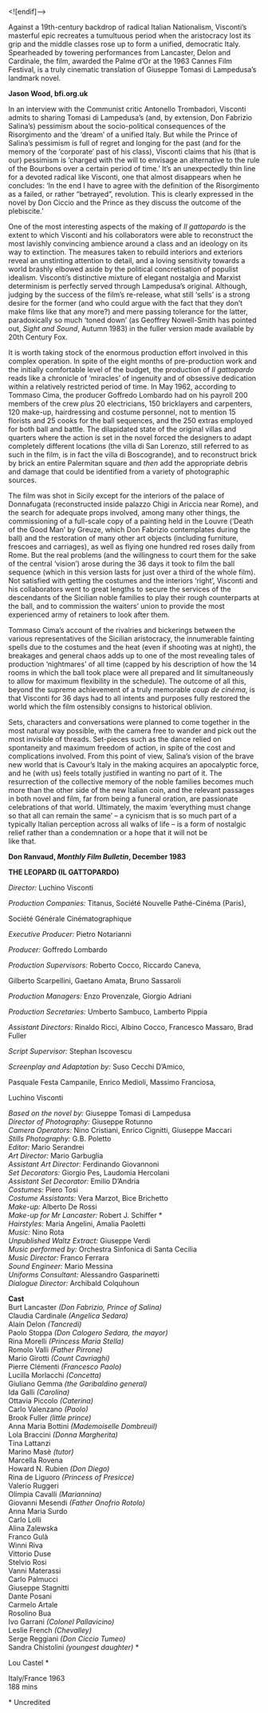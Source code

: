 
<![endif]-->

Against a 19th-century backdrop of radical Italian Nationalism, Visconti’s masterful epic recreates a tumultuous period when the aristocracy lost its grip and the middle classes rose up to form a unified, democratic Italy. Spearheaded by towering performances from Lancaster, Delon and Cardinale, the film, awarded the Palme d’Or at the 1963 Cannes Film Festival, is a truly cinematic translation of Giuseppe Tomasi di Lampedusa’s landmark novel.

**Jason Wood, bfi.org.uk**

In an interview with the Communist critic Antonello Trombadori, Visconti admits to sharing Tomasi di Lampedusa’s (and, by extension, Don Fabrizio Salina’s) pessimism about the socio-political consequences of the Risorgimento and the ‘dream’ of a unified Italy. But while the Prince of Salina’s pessimism is full of regret and longing for the past (and for the memory of the ‘corporate’ past of his class), Visconti claims that his (that is our) pessimism is ‘charged with the will to envisage an alternative to the rule of the Bourbons over a certain period of time.’ It’s an unexpectedly thin line for a devoted radical like Visconti, one that almost disappears when he concludes: ‘In the end I have to agree with the definition of the Risorgimento as a failed, or rather “betrayed”, revolution. This is clearly expressed in the novel by Don Ciccio and the Prince as they discuss the outcome of the plebiscite.’

One of the most interesting aspects of the making of _Il gattopardo_ is the extent to which Visconti and his collaborators were able to reconstruct the most lavishly convincing ambience around a class and an ideology on its way to extinction. The measures taken to rebuild interiors and exteriors reveal an unstinting attention to detail, and a loving sensitivity towards a world brashly elbowed aside by the political concretisation of populist idealism. Visconti’s distinctive mixture of elegant nostalgia and Marxist determinism is perfectly served through Lampedusa’s original. Although, judging by the success of the film’s re-release, what still ‘sells’ is a strong desire for the former (and who could argue with the fact that they don’t make films like that any more?) and mere passing tolerance for the latter, paradoxically so much ‘toned down’ (as Geoffrey Nowell-Smith has pointed out, _Sight and Sound_, Autumn 1983) in the fuller version made available by 20th Century Fox.

It is worth taking stock of the enormous production effort involved in this complex operation. In spite of the eight months of pre-production work and the initially comfortable level of the budget, the production of _Il gattopardo_ reads like a chronicle of ‘miracles’ of ingenuity and of obsessive dedication within a relatively restricted period of time. In May 1962, according to Tommaso Cima, the producer Goffredo Lombardo had on his payroll 200 members of the crew _plus_ 20 electricians, 150 bricklayers and carpenters, 120 make-up, hairdressing and costume personnel, not to mention 15 florists and 25 cooks for the ball sequences, and the 250 extras employed for both ball and battle. The dilapidated state of the original villas and quarters where the action is set in the novel forced the designers to adapt completely different locations (the villa di San Lorenzo, still referred to as such in the film, is in fact the villa di Boscogrande), and to reconstruct brick by brick an entire Palermitan square and _then_ add the appropriate debris and damage that could be identified from a variety of photographic sources.

The film was shot in Sicily except for the interiors of the palace of Donnafugata (reconstructed inside palazzo Chigi in Ariccia near Rome), and the search for adequate props involved, among many other things, the commissioning of a full-scale copy of a painting held in the Louvre (‘Death of the Good Man’ by Greuze, which Don Fabrizio contemplates during the ball) and the restoration of many other art objects (including furniture, frescoes and carriages), as well as flying one hundred red roses daily from Rome. But the real problems (and the willingness to court them for the sake of the central ‘vision’) arose during the 36 days it took to film the ball sequence (which in this version lasts for just over a third of the whole film). Not satisfied with getting the costumes and the interiors ‘right’, Visconti and his collaborators went to great lengths to secure the services of the descendants of the Sicilian noble families to play their rough counterparts at the ball, and to commission the waiters’ union to provide the most experienced army of retainers to look after them.

Tommaso Cima’s account of the rivalries and bickerings between the various representatives of the Sicilian aristocracy, the innumerable fainting spells due to the costumes and the heat (even if shooting was at night), the breakages and general chaos adds up to one of the most revealing tales of production ‘nightmares’ of all time (capped by his description of how the 14 rooms in which the ball took place were all prepared and lit simultaneously to allow for maximum flexibility in the schedule). The outcome of all this, beyond the supreme achievement of a truly memorable _coup de cinéma_, is that Visconti for 36 days had to all intents and purposes fully restored the world which the film ostensibly consigns to historical oblivion.

Sets, characters and conversations were planned to come together in the most natural way possible, with the camera free to wander and pick out the most invisible of threads. Set-pieces such as the dance relied on spontaneity and maximum freedom of action, in spite of the cost and complications involved. From this point of view, Salina’s vision of the brave new world that is Cavour’s Italy in the making acquires an apocalyptic force, and he (with us) feels totally justified in wanting no part of it. The resurrection of the collective memory of the noble families becomes much more than the other side of the new Italian coin, and the relevant passages in both novel and film, far from being a funeral oration, are passionate celebrations of that world. Ultimately, the maxim ‘everything must change so that all can remain the same’ – a cynicism that is so much part of a typically Italian perception across all walks of life – is a form of nostalgic relief rather than a condemnation or a hope that it will not be  
like that.

**Don Ranvaud, _Monthly Film Bulletin_, December 1983**

**THE LEOPARD (IL GATTOPARDO)**

_Director:_ Luchino Visconti

_Production Companies:_ Titanus, Société Nouvelle Pathé-Cinéma (Paris),

Société Générale Cinématographique

_Executive Producer:_ Pietro Notarianni

_Producer:_ Goffredo Lombardo

_Production Supervisors:_ Roberto Cocco, Riccardo Caneva,

Gilberto Scarpellini, Gaetano Amata, Bruno Sassaroli

_Production Managers:_ Enzo Provenzale, Giorgio Adriani

_Production Secretaries:_ Umberto Sambuco, Lamberto Pippia

_Assistant Directors:_ Rinaldo Ricci, Albino Cocco, Francesco Massaro, Brad Fuller

_Script Supervisor:_ Stephan Iscovescu

_Screenplay and Adaptation by:_ Suso Cecchi D’Amico,

Pasquale Festa Campanile, Enrico Medioli, Massimo Franciosa,

Luchino Visconti

_Based on the novel by:_ Giuseppe Tomasi di Lampedusa  
_Director of Photography:_ Giuseppe Rotunno  
_Camera Operators:_ Nino Cristiani, Enrico Cignitti, Giuseppe Maccari  
_Stills Photography:_ G.B. Poletto  
_Editor:_ Mario Serandrei  
_Art Director:_ Mario Garbuglia  
_Assistant Art Director:_ Ferdinando Giovannoni  
_Set Decorators:_ Giorgio Pes, Laudomia Hercolani  
_Assistant Set Decorator:_ Emilio D’Andria  
_Costumes:_ Piero Tosi  
_Costume Assistants:_ Vera Marzot, Bice Brichetto  
_Make-up:_ Alberto De Rossi  
_Make-up for Mr Lancaster:_ Robert J. Schiffer *  
_Hairstyles:_ Maria Angelini, Amalia Paoletti  
_Music:_ Nino Rota  
_Unpublished Waltz Extract:_ Giuseppe Verdi  
_Music performed by:_ Orchestra Sinfonica di Santa Cecilia  
_Music Director:_ Franco Ferrara  
_Sound Engineer:_ Mario Messina  
_Uniforms Consultant:_ Alessandro Gasparinetti  
_Dialogue Director:_ Archibald Colquhoun  

**Cast**  
Burt Lancaster _(Don Fabrizio, Prince of Salina)_  
Claudia Cardinale _(Angelica Sedara)_  
Alain Delon _(Tancredi)_  
Paolo Stoppa _(Don Calogero Sedara, the mayor)_  
Rina Morelli _(Princess Maria Stella)_  
Romolo Valli _(Father Pirrone)_  
Mario Girotti _(Count Cavriaghi)_  
Pierre Clémenti _(Francesco Paolo)_  
Lucilla Morlacchi _(Concetta)_  
Giuliano Gemma _(the Garibaldino general)_  
Ida Galli _(Carolina)_  
Ottavia Piccolo _(Caterina)_  
Carlo Valenzano _(Paolo)_  
Brook Fuller _(little prince)_  
Anna Maria Bottini _(Mademoiselle Dombreuil)_  
Lola Braccini _(Donna Margherita)_  
Tina Lattanzi  
Marino Masè _(tutor)_  
Marcella Rovena  
Howard N. Rubien _(Don Diego)_  
Rina de Liguoro _(Princess of Presicce)_  
Valerio Ruggeri  
Olimpia Cavalli _(Mariannina)_  
Giovanni Mesendi _(Father Onofrio Rotolo)_  
Anna Maria Surdo  
Carlo Lolli  
Alina Zalewska  
Franco Gulà  
Winni Riva  
Vittorio Duse  
Stelvio Rosi  
Vanni Materassi  
Carlo Palmucci  
Giuseppe Stagnitti  
Dante Posani  
Carmelo Artale  
Rosolino Bua  
Ivo Garrani _(Colonel Pallavicino)_  
Leslie French _(Chevalley)_  
Serge Reggiani _(Don Ciccio Tumeo)_  
Sandra Chistolini _(youngest daughter)_ *  

Lou Castel *  

Italy/France 1963  
188 mins  

\* Uncredited
<!--stackedit_data:
eyJoaXN0b3J5IjpbLTExNzAzOTAyMjVdfQ==
-->